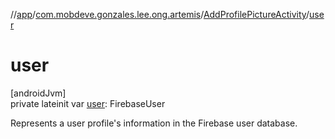 //[app](../../../index.md)/[com.mobdeve.gonzales.lee.ong.artemis](../index.md)/[AddProfilePictureActivity](index.md)/[user](user.md)

# user

[androidJvm]\
private lateinit var [user](user.md): FirebaseUser

Represents a user profile's information in the Firebase user database.
